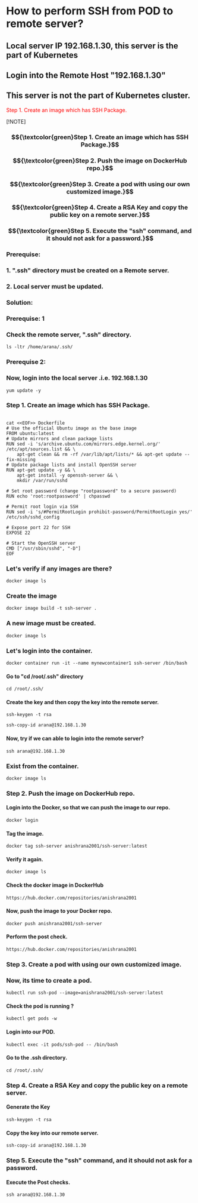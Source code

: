 
# How to perform SSH from POD to remote server?

## Local server IP 192.168.1.30, this server is the part of Kubernetes
## Login into the Remote Host "192.168.1.30" 
## This server is not the part of Kubernetes cluster.

<p style='color:red'>Step 1. Create an image which has SSH Package.</p>

[!NOTE]
### $${\textcolor{green}Step 1. Create an image which has SSH Package.}$$
### $${\textcolor{green}Step 2. Push the image on DockerHub repo.}$$
### $${\textcolor{green}Step 3. Create a pod with using our own customized image.}$$
### $${\textcolor{green}Step 4. Create a RSA Key and copy the public key on a remote server.}$$
### $${\textcolor{green}Step 5. Execute the "ssh" command, and it should not ask for a password.}$$


### Prerequise: 
### 1. ".ssh" directory must be created on a Remote server.
### 2. Local server must be updated.

### Solution:
### Prerequise: 1
### Check the remote server, ".ssh" directory.
```
ls -ltr /home/arana/.ssh/
```

### Prerequise 2: 
### Now, login into the local server .i.e. 192.168.1.30
```
yum update -y
```
### Step 1. Create an image which has SSH Package.
```

cat <<EOF>> Dockerfile
# Use the official Ubuntu image as the base image
FROM ubuntu:latest
# Update mirrors and clean package lists
RUN sed -i 's/archive.ubuntu.com/mirrors.edge.kernel.org/' /etc/apt/sources.list && \
    apt-get clean && rm -rf /var/lib/apt/lists/* && apt-get update --fix-missing
# Update package lists and install OpenSSH server
RUN apt-get update -y && \
    apt-get install -y openssh-server && \
    mkdir /var/run/sshd

# Set root password (change "rootpassword" to a secure password)
RUN echo 'root:rootpassword' | chpasswd

# Permit root login via SSH
RUN sed -i 's/#PermitRootLogin prohibit-password/PermitRootLogin yes/' /etc/ssh/sshd_config

# Expose port 22 for SSH
EXPOSE 22

# Start the OpenSSH server
CMD ["/usr/sbin/sshd", "-D"]
EOF
```
### Let's verify if any images are there?

```
docker image ls
```
### Create the image
```
docker image build -t ssh-server .
```
### A new image must be created. 
```
docker image ls
```
### Let's login into the container.
```
docker container run -it --name mynewcontainer1 ssh-server /bin/bash
```
#### Go to "cd /root/.ssh" directory
```
cd /root/.ssh/
```
#### Create the key and then copy the key into the remote server.
```
ssh-keygen -t rsa
```

```
ssh-copy-id arana@192.168.1.30
```
#### Now, try if we can able to login into the remote server?
```
ssh arana@192.168.1.30
```

### Exist from the container.

```
docker image ls
```
### Step 2. Push the image on DockerHub repo.
#### Login into the Docker, so that we can push the image to our repo.
```
docker login
```
#### Tag the image.
```
docker tag ssh-server anishrana2001/ssh-server:latest
```
#### Verify it again.
```
docker image ls
```
#### Check the docker image in DockerHub
```
https://hub.docker.com/repositories/anishrana2001
```

#### Now, push the image to your Docker repo.
```
docker push anishrana2001/ssh-server
```

#### Perform the post check.

```
https://hub.docker.com/repositories/anishrana2001
```

### Step 3. Create a pod with using our own customized image.
### Now, its time to create a pod.
```
kubectl run ssh-pod --image=anishrana2001/ssh-server:latest
```
#### Check the pod is running ?
```
kubectl get pods -w
```
#### Login into our POD.
```
kubectl exec -it pods/ssh-pod -- /bin/bash
```
#### Go to the .ssh directory.
```
cd /root/.ssh/
```
### Step 4. Create a RSA Key and copy the public key on a remote server.
#### Generate the Key
```
ssh-keygen -t rsa
```
####  Copy the key into our remote server.
```
ssh-copy-id arana@192.168.1.30
```
### Step 5. Execute the "ssh" command, and it should not ask for a password.
#### Execute the Post checks. 
```
ssh arana@192.168.1.30
```
